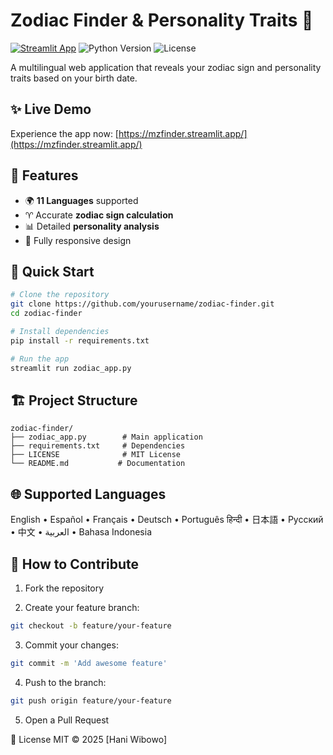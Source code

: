 # Zodiac Finder & Personality Traits 🔮

[![Streamlit App](https://static.streamlit.io/badges/streamlit_badge_black_white.svg)](https://mzfinder.streamlit.app/)
![Python Version](https://img.shields.io/badge/python-3.7+-blue.svg)
![License](https://img.shields.io/badge/license-MIT-green.svg)

A multilingual web application that reveals your zodiac sign and personality traits based on your birth date.

## ✨ Live Demo
Experience the app now: [https://mzfinder.streamlit.app/](https://mzfinder.streamlit.app/)

## 🌟 Features
- 🌍 **11 Languages** supported
- ♈ Accurate **zodiac sign calculation**
- 📊 Detailed **personality analysis**
- 📱 Fully responsive design

## 🚀 Quick Start
```bash
# Clone the repository
git clone https://github.com/yourusername/zodiac-finder.git
cd zodiac-finder

# Install dependencies
pip install -r requirements.txt

# Run the app
streamlit run zodiac_app.py
```

## 🏗️ Project Structure
```text
zodiac-finder/
├── zodiac_app.py        # Main application
├── requirements.txt     # Dependencies
├── LICENSE              # MIT License
└── README.md           # Documentation
```

## 🌐 Supported Languages
English • Español • Français • Deutsch • Português
हिन्दी • 日本語 • Русский • 中文 • العربية • Bahasa Indonesia

## 🤝 How to Contribute
1. Fork the repository

2. Create your feature branch:
```bash
git checkout -b feature/your-feature
```

3. Commit your changes:
```bash
git commit -m 'Add awesome feature'
```

4. Push to the branch:
```bash
git push origin feature/your-feature
```

5. Open a Pull Request

📜 License
MIT © 2025 [Hani Wibowo]
